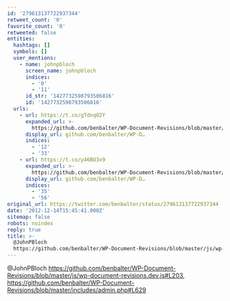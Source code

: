 ```yaml
---
id: '279613137722937344'
retweet_count: '0'
favorite_count: '0'
retweeted: false
entities:
  hashtags: []
  symbols: []
  user_mentions:
    - name: johnpbloch
      screen_name: johnpbloch
      indices:
        - '0'
        - '11'
      id_str: '1427732598793506816'
      id: '1427732598793506816'
  urls:
    - url: https://t.co/gTdnqO2Y
      expanded_url: >-
        https://github.com/benbalter/WP-Document-Revisions/blob/master/js/wp-document-revisions.dev.js#L203
      display_url: github.com/benbalter/WP-D…
      indices:
        - '12'
        - '33'
    - url: https://t.co/y46BO3x9
      expanded_url: >-
        https://github.com/benbalter/WP-Document-Revisions/blob/master/includes/admin.php#L629
      display_url: github.com/benbalter/WP-D…
      indices:
        - '35'
        - '56'
original_url: https://twitter.com/benbalter/status/279613137722937344
date: '2012-12-14T15:45:41.000Z'
sitemap: false
robots: noindex
reply: true
title: >-
  @JohnPBloch
  https://github.com/benbalter/WP-Document-Revisions/blob/master/js/wp-document-revisions.dev.js#L203,…
---
```


@JohnPBloch https://github.com/benbalter/WP-Document-Revisions/blob/master/js/wp-document-revisions.dev.js#L203, https://github.com/benbalter/WP-Document-Revisions/blob/master/includes/admin.php#L629
